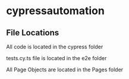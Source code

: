 # cypressautomation

## File Locations 

All code is located in the cypress folder

tests.cy.ts file is located in the e2e folder

All Page Objects are located in the Pages folder
